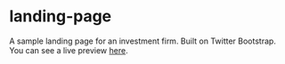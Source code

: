 # landing-page
A sample landing page for an investment firm. Built on Twitter Bootstrap. You can see a live preview <a href="http://htmlpreview.github.io/?https://github.com/kbolt/landing-page/blob/master/index.html
">here</a>.
